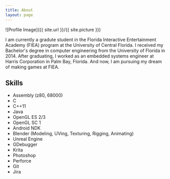 ```yaml
---
title: About
layout: page
---
```

![Profile Image]({{ site.url }}/{{ site.picture }})

I am currently a gradute student in the Florida Interactive Entertainment Academy (FIEA) program
at the University of Central Florida. I received my Bachelor's degree in computer engineering from 
the University of Florida in 2014. After graduating, I worked as an embedded systems engineer at 
Harris Corporation in Palm Bay, Florida. And now, I am pursuing my dream of making games at FIEA.

<h2>Skills</h2>

<ul class="skill-list">
	<li>Assembly (z80, 68000)</li>
	<li>C</li>
	<li>C++11</li>
	<li>Java</li>
	<li>OpenGL ES 2/3</li>
	<li>OpenGL SC 1</li>
	<li>Android NDK</li>
	<li>Blender (Modeling, UVing, Texturing, Rigging, Animating)</li>
	<li>Unreal Engine</li>
	<li>GDebugger</li>
    <li>Krita</li>
    <li>Photoshop</li>
    <li>Perforce</li>
    <li>Git</li>
    <li>Jira</li>
</ul>
